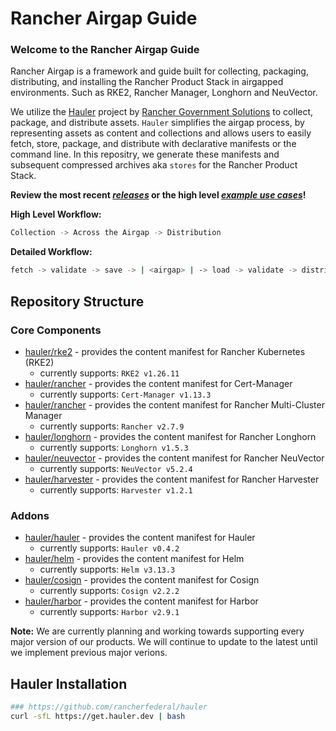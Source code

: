 # Rancher Airgap Guide

### Welcome to the Rancher Airgap Guide
Rancher Airgap is a framework and guide built for collecting, packaging, distributing, and installing the Rancher Product Stack in airgapped environments. Such as RKE2, Rancher Manager, Longhorn and NeuVector.

We utilize the [Hauler](https://github.com/rancherfederal/hauler) project by [Rancher Government Solutions](https://github.com/rancherfederal) to collect, package, and distribute assets. `Hauler` simplifies the airgap process, by representing assets as content and collections and allows users to easily fetch, store, package, and distribute with declarative manifests or the command line. In this repositry, we generate these manifests and subsequent compressed archives aka `stores` for the Rancher Product Stack.

**Review the most recent *[releases](https://github.com/zackbradys/rancher-airgap/releases)* or the high level *[example use cases](examples)*!**

**High Level Workflow:**
```bash
Collection -> Across the Airgap -> Distribution
```

**Detailed Workflow:**
```bash
fetch -> validate -> save -> | <airgap> | -> load -> validate -> distribute
```

## Repository Structure

### Core Components
* [hauler/rke2](hauler/rke2/README.md) - provides the content manifest for Rancher Kubernetes (RKE2)
  * currently supports: `RKE2 v1.26.11`
* [hauler/rancher](hauler/rancher/README.md) - provides the content manifest for Cert-Manager
  * currently supports: `Cert-Manager v1.13.3`
* [hauler/rancher](hauler/rancher/README.md) - provides the content manifest for Rancher Multi-Cluster Manager
  * currently supports: `Rancher v2.7.9`
* [hauler/longhorn](hauler/longhorn/README.md) - provides the content manifest for Rancher Longhorn
  * currently supports: `Longhorn v1.5.3`
* [hauler/neuvector](hauler/neuvector/README.md) - provides the content manifest for Rancher NeuVector
  * currently supports: `NeuVector v5.2.4`
* [hauler/harvester](hauler/harvester/README.md) - provides the content manifest for Rancher Harvester
  * currently supports: `Harvester v1.2.1`

### Addons
* [hauler/hauler](hauler/hauler/README.md) - provides the content manifest for Hauler
  * currently supports: `Hauler v0.4.2`
* [hauler/helm](hauler/helm/README.md) - provides the content manifest for Helm
  * currently supports: `Helm v3.13.3`
* [hauler/cosign](hauler/cosign/README.md) - provides the content manifest for Cosign
  * currently supports: `Cosign v2.2.2`
* [hauler/harbor](hauler/harbor/README.md) - provides the content manifest for Harbor
  * currently supports: `Harbor v2.9.1`

**Note:** We are currently planning and working towards supporting every major version of our products. We will continue to update to the latest until we implement previous major verions.

## Hauler Installation
```bash
### https://github.com/rancherfederal/hauler
curl -sfL https://get.hauler.dev | bash
```